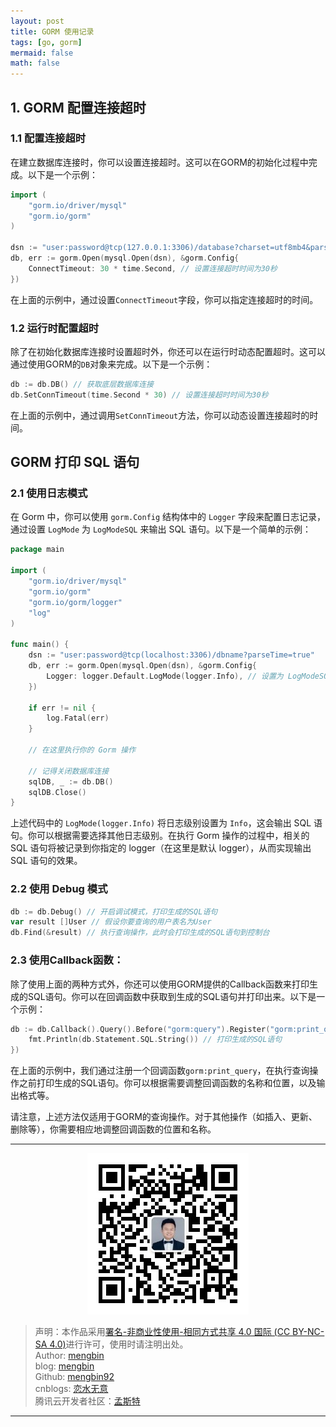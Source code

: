 ```yaml
---
layout: post
title: GORM 使用记录
tags: [go, gorm]
mermaid: false
math: false
---  
```


## 1. GORM 配置连接超时

### 1.1 配置连接超时

在建立数据库连接时，你可以设置连接超时。这可以在GORM的初始化过程中完成。以下是一个示例：


```go
import (
    "gorm.io/driver/mysql"
    "gorm.io/gorm"
)

dsn := "user:password@tcp(127.0.0.1:3306)/database?charset=utf8mb4&parseTime=True&loc=Local"
db, err := gorm.Open(mysql.Open(dsn), &gorm.Config{
    ConnectTimeout: 30 * time.Second, // 设置连接超时时间为30秒
})
```
在上面的示例中，通过设置`ConnectTimeout`字段，你可以指定连接超时的时间。

### 1.2 运行时配置超时

除了在初始化数据库连接时设置超时外，你还可以在运行时动态配置超时。这可以通过使用GORM的`DB`对象来完成。以下是一个示例：


```go
db := db.DB() // 获取底层数据库连接
db.SetConnTimeout(time.Second * 30) // 设置连接超时时间为30秒
```
在上面的示例中，通过调用`SetConnTimeout`方法，你可以动态设置连接超时的时间。

## GORM 打印 SQL 语句

### 2.1 使用日志模式

在 Gorm 中，你可以使用 `gorm.Config` 结构体中的 `Logger` 字段来配置日志记录，通过设置 `LogMode` 为 `LogModeSQL` 来输出 SQL 语句。以下是一个简单的示例：

```go
package main

import (
	"gorm.io/driver/mysql"
	"gorm.io/gorm"
	"gorm.io/gorm/logger"
	"log"
)

func main() {
	dsn := "user:password@tcp(localhost:3306)/dbname?parseTime=true"
	db, err := gorm.Open(mysql.Open(dsn), &gorm.Config{
		Logger: logger.Default.LogMode(logger.Info), // 设置为 LogModeSQL 以输出 SQL 语句
	})

	if err != nil {
		log.Fatal(err)
	}

	// 在这里执行你的 Gorm 操作

	// 记得关闭数据库连接
	sqlDB, _ := db.DB()
	sqlDB.Close()
}
```

上述代码中的 `LogMode(logger.Info)` 将日志级别设置为 `Info`，这会输出 SQL 语句。你可以根据需要选择其他日志级别。在执行 Gorm 操作的过程中，相关的 SQL 语句将被记录到你指定的 logger（在这里是默认 logger），从而实现输出 SQL 语句的效果。

### 2.2 使用 Debug 模式

```go
db := db.Debug() // 开启调试模式，打印生成的SQL语句
var result []User // 假设你要查询的用户表名为User
db.Find(&result) // 执行查询操作，此时会打印生成的SQL语句到控制台
```

### 2.3 使用Callback函数：

除了使用上面的两种方式外，你还可以使用GORM提供的Callback函数来打印生成的SQL语句。你可以在回调函数中获取到生成的SQL语句并打印出来。以下是一个示例：


```go
db := db.Callback().Query().Before("gorm:query").Register("gorm:print_query", func(db *gorm.DB) {
    fmt.Println(db.Statement.SQL.String()) // 打印生成的SQL语句
})
```
在上面的示例中，我们通过注册一个回调函数`gorm:print_query`，在执行查询操作之前打印生成的SQL语句。你可以根据需要调整回调函数的名称和位置，以及输出格式等。

请注意，上述方法仅适用于GORM的查询操作。对于其他操作（如插入、更新、删除等），你需要相应地调整回调函数的位置和名称。

---

<div align="center">
  <img src="../img/qrcode_wechat.jpg" alt="孟斯特">
</div>

> 声明：本作品采用[署名-非商业性使用-相同方式共享 4.0 国际 (CC BY-NC-SA 4.0)](https://creativecommons.org/licenses/by-nc-sa/4.0/deed.zh)进行许可，使用时请注明出处。  
> Author: [mengbin](mengbin1992@outlook.com)  
> blog: [mengbin](https://mengbin.top)  
> Github: [mengbin92](https://mengbin92.github.io/)  
> cnblogs: [恋水无意](https://www.cnblogs.com/lianshuiwuyi/)  
> 腾讯云开发者社区：[孟斯特](https://cloud.tencent.com/developer/user/6649301)  

---
